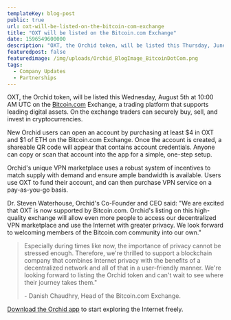 ```yaml
---
templateKey: blog-post
public: true
url: oxt-will-be-listed-on-the-bitcoin-com-exchange
title: "OXT will be listed on the Bitcoin.com Exchange"
date: 1596549600000
description: "OXT, the Orchid token, will be listed this Thursday, June 4 on the Bitcoin.com Exchange, a trading platform that supports leading digital assets."
featuredpost: false
featuredimage: /img/uploads/Orchid_BlogImage_BitcoinDotCom.png
tags:
  - Company Updates
  - Partnerships
---
```

OXT, the Orchid token, will be listed this Wednesday, August 5th at 10:00 AM UTC on the [Bitcoin.com](https://exchange.bitcoin.com/) Exchange, a trading platform that supports leading digital assets. On the exchange traders can securely buy, sell, and invest in cryptocurrencies.

New Orchid users can open an account by purchasing at least $4 in OXT and $1 of ETH on the Bitcoin.com Exchange. Once the account is created, a shareable QR code will appear that contains account credentials. Anyone can copy or scan that account into the app for a simple, one-step setup.

Orchid's unique VPN marketplace uses a robust system of incentives to match supply with demand and ensure ample bandwidth is available. Users use OXT to fund their account, and can then purchase VPN service on a pay-as-you-go basis.

Dr. Steven Waterhouse, Orchid's Co-Founder and CEO said: "We are excited that OXT is now supported by Bitcoin.com. Orchid's listing on this high-quality exchange will allow even more people to access our decentralized VPN marketplace and use the Internet with greater privacy. We look forward to welcoming members of the Bitcoin.com community into our own."

> Especially during times like now, the importance of privacy cannot be stressed enough. Therefore, we're thrilled to support a blockchain company that combines Internet privacy with the benefits of a decentralized network and all of that in a user-friendly manner. We're looking forward to listing the Orchid token and can't wait to see where their journey takes them." 
> 
> \- Danish Chaudhry, Head of the Bitcoin.com Exchange.

[Download the Orchid app](https://www.orchid.com/download) to start exploring the Internet freely.